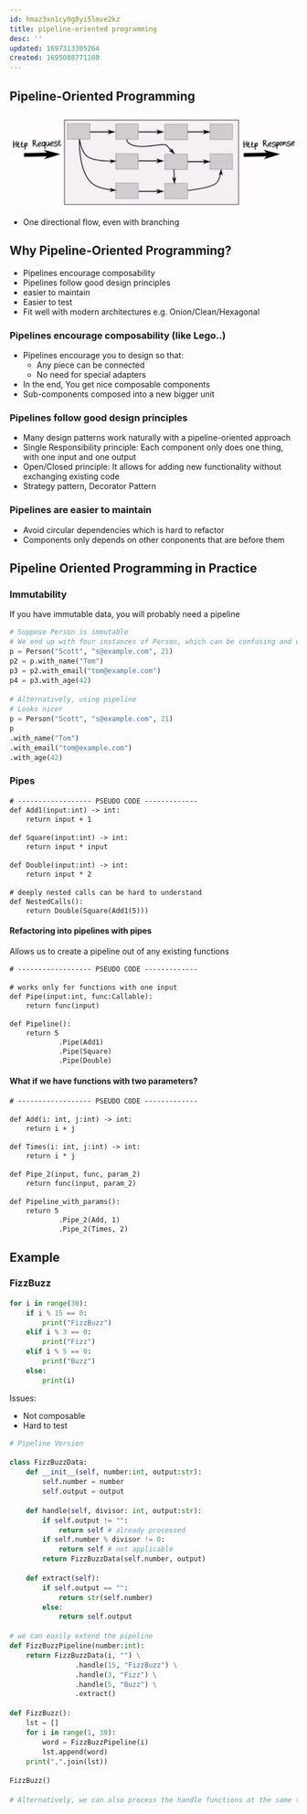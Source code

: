 ```yaml
---
id: hmaz3xn1cy0g8yi5lmve2kz
title: pipeline-oriented programming
desc: ''
updated: 1697313305264
created: 1695088771108
---
```



## Pipeline-Oriented Programming

![Alt text](pipeline_prog_example.png)

- One directional flow, even with branching

## Why Pipeline-Oriented Programming?

- Pipelines encourage composability
- Pipelines follow good design principles
- easier to maintain
- Easier to test
- Fit well with modern architectures e.g. Onion/Clean/Hexagonal

### Pipelines encourage composability (like Lego..)

- Pipelines encourage you to design so that:
  - Any piece can be connected
  - No need for special adapters
- In the end, You get nice composable components
- Sub-components composed into a new bigger unit

### Pipelines follow good design principles

- Many design patterns work naturally with a pipeline-oriented approach
- Single Responsibility principle: Each component only does one thing, with one input and one output
- Open/Closed principle: It allows for adding new functionality without exchanging existing code
- Strategy pattern, Decorator Pattern

### Pipelines are easier to maintain

- Avoid circular dependencies which is hard to refactor
- Components only depends on other conponents that are before them

## Pipeline Oriented Programming in Practice

### Immutability

If you have immutable data, you will probably need a pipeline

``` py
# Suppose Person is immutable
# We end up with four instances of Person, which can be confusing and ugly
p = Person("Scott", "s@example.com", 21)
p2 = p.with_name("Tom")
p3 = p2.with_email("tom@example.com")
p4 = p3.with_age(42)

# Alternatively, using pipeline
# Looks nicer
p = Person("Scott", "s@example.com", 21)
p
.with_name("Tom")
.with_email("tom@example.com")
.with_age(42)
```

### Pipes

``` raw
# ------------------ PSEUDO CODE -------------
def Add1(input:int) -> int:
    return input + 1

def Square(input:int) -> int:
    return input * input

def Double(input:int) -> int:
    return input * 2    

# deeply nested calls can be hard to understand    
def NestedCalls():
    return Double(Square(Add1(5)))
```

#### Refactoring into pipelines with pipes

Allows us to create a pipeline out of any existing functions

``` raw
# ------------------ PSEUDO CODE -------------

# works only for functions with one input
def Pipe(input:int, func:Callable):
    return func(input)

def Pipeline():
    return 5
            .Pipe(Add1)
            .Pipe(Square)
            .Pipe(Double)     
```

#### What if we have functions with two parameters?

``` raw
# ------------------ PSEUDO CODE -------------

def Add(i: int, j:int) -> int:
    return i + j

def Times(i: int, j:int) -> int:
    return i * j

def Pipe_2(input, func, param_2)    
    return func(input, param_2)

def Pipeline_with_params():
    return 5
            .Pipe_2(Add, 1)
            .Pipe_2(Times, 2)    
```

## Example

### FizzBuzz

``` py
for i in range(30):
    if i % 15 == 0:
        print("FizzBuzz")
    elif i % 3 == 0:
        print("Fizz")
    elif i % 5 == 0:   
        print("Buzz")
    else:
        print(i)
```

Issues:

- Not composable
- Hard to test

``` py
# Pipeline Version

class FizzBuzzData:
    def __init__(self, number:int, output:str):
        self.number = number
        self.output = output
    
    def handle(self, divisor: int, output:str):
        if self.output != "":
            return self # already processed
        if self.number % divisor != 0:
            return self # not applicable
        return FizzBuzzData(self.number, output)
    
    def extract(self):
        if self.output == "":
            return str(self.number)
        else:
            return self.output

# we can easily extend the pipeline            
def FizzBuzzPipeline(number:int):
    return FizzBuzzData(i, "") \
                .handle(15, "FizzBuzz") \
                .handle(3, "Fizz") \
                .handle(5, "Buzz") \
                .extract() 
        
def FizzBuzz():
    lst = []
    for i in range(1, 30):
        word = FizzBuzzPipeline(i)  
        lst.append(word)
    print(",".join(lst))         
        
FizzBuzz()

# Alternatively, we can also process the handle functions at the same time
        
```
